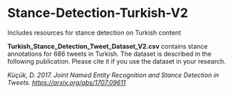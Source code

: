 # Stance-Detection-Turkish-V2
Includes resources for stance detection on Turkish content

<b>Turkish_Stance_Detection_Tweet_Dataset_V2.csv</b> contains stance annotations for 686 tweets in Turkish. The dataset is described in the following publication. Please cite it if you use the dataset in your research.

<i>Küçük, D. 2017. Joint Named Entity Recognition and Stance Detection in Tweets. https://arxiv.org/abs/1707.09611</i>
